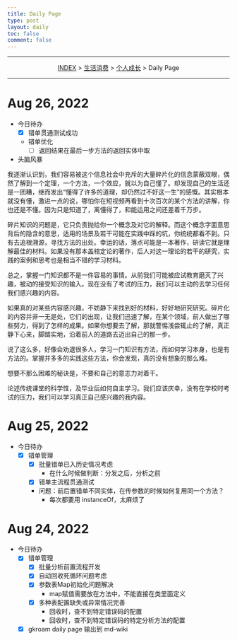 ```yaml
---
title: Daily Page
type: post
layout: daily
toc: false
comment: false
---
```

---
<span><center>[INDEX](/gknows/index) > [生活消费](/gknows/生活消费) > [个人成长](/gknows/个人成长) > Daily Page</center></span>

---
# Aug 26, 2022
- 今日待办
  - [X] 错单贯通测试成功
  - 错单优化
    - [ ] 返回结果在最后一步方法的返回实体中取
    
- 头脑风暴

我逐渐认识到，我们容易被这个信息社会中充斥的大量碎片化的信息蒙蔽双眼，偶然了解到一个定理，一个方法，一个效应，就以为自己懂了。却发现自己的生活还是一团糟，继而发出“懂得了许多的道理，却仍然过不好这一生”的感慨。其实根本就没有懂，激进一点的说，哪怕你在短视频再看到十次百次的某个方法的讲解，你也还是不懂。因为只是知道了，离懂得了，和能运用之间还差着千万步。

碎片知识的问题是，它只负责抛给你一个概念及对它的解释。而这个概念字面意思背后的隐含的意思，适用的场景及若干可能在实践中踩的坑，你统统都看不到。只有去追根溯源，寻找方法的出处。幸运的话，落点可能是一本著作，研读它就是理解最佳的材料。如果没有那本盖棺定论的著作，后人对这一理论的若干的研究，实践的案例和思考也是相当不错的学习材料。

总之，掌握一门知识都不是一件容易的事情。从前我们可能被应试教育磨灭了兴趣，被动的接受知识的输入。现在没有了考试的压力，我们可以主动的去学习任何我们感兴趣的内容。

如果真的对某些内容感兴趣，不妨静下来找到好的材料，好好地研究研究。碎片化的内容并非一无是处，它们的出现，让我们迅速了解，在某个领域，前人做出了哪些努力，得到了怎样的成果。如果你想要去了解，那就警惕浅尝辄止的了解，真正静下心来，脚踏实地，沿着前人的道路去迈出自己的那一步。

说了这么多，好像会劝退很多人，学习一门知识有方法，而如何学习本身，也是有方法的。掌握并多多的实践这些方法，你会发现，真的没有想象的那么难。

想要不那么困难的秘诀是，不要和自己的意志力对着干。

论述传统课堂的科学性，及毕业后如何自主学习。我们应该庆幸，没有在学校时考试的压力，我们可以学习真正自己感兴趣的我内容。

# Aug 25, 2022
- 今日待办
  - [X] 错单管理
    - [X] 批量错单已入历史情况考虑
      - 在什么时候做判断：分发之后，分析之前
    - [X] 错单主流程贯通测试
    - 问题：前后置错单不同实体，在传参数的时候如何复用同一个方法？
      - 每次都要用 instanceOf，太麻烦了

# Aug 24, 2022
- 今日待办
  - [X] 错单管理
    - [X] 批量分析前置流程开发
    - [X] 自动回收死循环问题考虑
    - [X] 参数表Map初始化问题解决
      - map赋值需要放在方法中，不能直接在类里面定义
    - [X] 多种表配置缺失或异常情况完善
      - 回收时，查不到特定错误码的配置
      - 回收时，查不到特定错误码的特定分析方法的配置
  - [X] gkroam daily page 输出到 md-wiki
